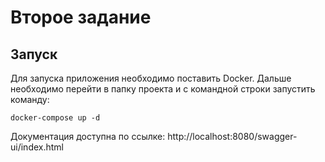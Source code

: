 # Второе задание
## Запуск
Для запуска приложения необходимо поставить Docker. Дальше необходимо перейти в папку проекта и с командной строки запустить команду:
```
docker-compose up -d
```
Документация доступна по ссылке: http://localhost:8080/swagger-ui/index.html

